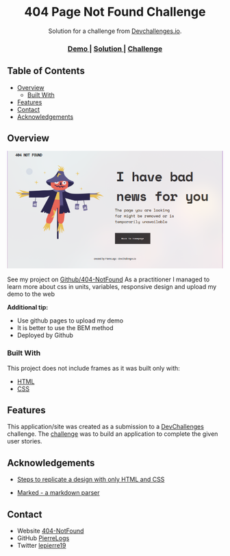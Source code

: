 <!-- Please update value in the {}  -->

<h1 align="center">404 Page Not Found Challenge</h1>

<div align="center">
   Solution for a challenge from  <a href="http://devchallenges.io" target="_blank">Devchallenges.io</a>.
</div>

<div align="center">
  <h3>
    <a href="https://pierre-ol.github.io/404-NotFound/">
      Demo
    </a>
    <span> | </span>
    <a href="https://github.com/Pierre-OL/404-NotFound">
      Solution
    </a>
    <span> | </span>
    <a href="https://devchallenges.io/challenges/wBunSb7FPrIepJZAg0sY">
      Challenge
    </a>
  </h3>
</div>

<!-- TABLE OF CONTENTS -->

## Table of Contents

- [Overview](#overview)
  - [Built With](#built-with)
- [Features](#features)
- [Contact](#contact)
- [Acknowledgements](#acknowledgements)

<!-- OVERVIEW -->

## Overview

![screenshot](https://github.com/PierreLogs/ErrorPage/blob/main/img/404-NotFound.png)

<!--Introduce your projects by taking a screenshot or a gif. Try to tell visitors a story about your project by answering:

- Where can I see your demo?
- What was your experience?
- What have you learned/improved?
- Your wisdom? :)-->

See my project on [Github/404-NotFound](https://github.com/Pierre-OL/404-NotFound)
As a practitioner I managed to learn more about css in units, variables, responsive design and upload my demo to the web

**Additional tip:**

- Use github pages to upload my demo
- It is better to use the BEM method
- Deployed by Github

### Built With

<!-- This section should list any major frameworks that you built your project using. Here are a few examples.-->

This project does not include frames as it was built only with:

- [HTML](https://developer.mozilla.org/es/docs/Web/HTML)
- [CSS](https://developer.mozilla.org/en-US/docs/Web/CSS)

## Features

<!-- List the features of your application or follow the template. Don't share the figma file here :) -->

This application/site was created as a submission to a [DevChallenges](https://devchallenges.io/challenges) challenge. The [challenge](https://devchallenges.io/challenges/wBunSb7FPrIepJZAg0sY) was to build an application to complete the given user stories.

## Acknowledgements

<!-- This section should list any articles or add-ons/plugins that helps you to complete the project. This is optional but it will help you in the future. For exmpale -->

- [Steps to replicate a design with only HTML and CSS](https://devchallenges-blogs.web.app/how-to-replicate-design/)
<!-- [Node.js](https://nodejs.org/)-->
- [Marked - a markdown parser](https://github.com/chjj/marked)

## Contact

- Website [404-NotFound](https://pierre-ol.github.io/404-NotFound/)
- GitHub [PierreLogs](https://github.com/PierreLogs)
- Twitter [lepierre19](https://twitter.com/lepierre19)
